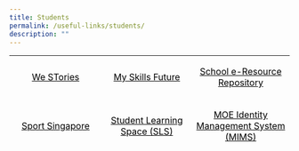 ```yaml
---
title: Students
permalink: /useful-links/students/
description: ""
---
```

<table style="height: 192px;">
<tbody>
<tr style="height: 64px;">
<td style="text-align: center; height: 64px; width: 208px;">
<p style="text-align: center;"><span style="color: #000000;"><a style="color: #000000;" href="https://online.fliphtml5.com/obrr/qkde/#p=1" target="_blank">We STories</a></span></p>
</td>
<td style="text-align: center; height: 64px; width: 208px;">
<p><span style="color: #000000;"><a style="color: #000000;" href="https://www.myskillsfuture.gov.sg/content/student/en/primary.html">My Skills Future</a></span></p>
</td>
<td style="text-align: center; height: 64px; width: 208px;">
<p style="text-align: center;"><span style="color: #000000;"><a style="color: #000000;" href="https://schoolibrary.moe.edu.sg/eresourcespri/cgi-bin/spydus.exe/MSGTRN/WPAC/HOME">School e-Resource Repository</a></span></p>
</td>
</tr>
<tr style="text-align: left; height: 64px;">
<td style="text-align: center; height: 64px; width: 208px;">
<p><span style="color: #000000;"><a style="color: #000000;" href="https://www.sportsingapore.gov.sg/">Sport Singapore</a></span></p>
</td>
<td style="text-align: center; height: 64px; width: 208px;">
<p><span style="color: #000000;"><a style="color: #000000;" href="https://vle.learning.moe.edu.sg/login">Student Learning Space (SLS)</a></span></p>
</td>
<td style="text-align: center; height: 64px; width: 208px;">
<p style="text-align: center;"><span style="color: #000000;"><a style="color: #000000;" href="https://idp.mims.moe.gov.sg/nidp/saml2/sso">MOE Identity Management System (MIMS)</a></span></p>
</td>
</tr>
<tr style="text-align: left; height: 64px;">
<td style="text-align: center; height: 64px; width: 208px;">
<p style="text-align: center;"><span style="color: #000000;"><a style="color: #000000;" href="https://w7euphoria.edu.sg/">The Euphoria for the Arts Website</a></span></p>
</td>
<td style="text-align: center; height: 64px; width: 208px;">&nbsp;</td>
<td style="text-align: center; height: 64px; width: 208px;">
<p><span style="color: #000000;"><strong>&nbsp;</strong></span></p>
</td>
</tr>
</tbody>
</table>